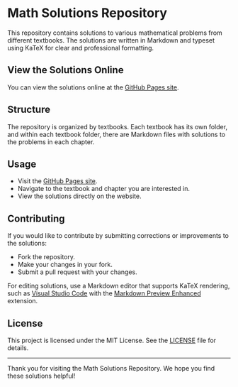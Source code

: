 # Math Solutions Repository

This repository contains solutions to various mathematical problems from different textbooks. The solutions are written in Markdown and typeset using KaTeX for clear and professional formatting.

## View the Solutions Online

You can view the solutions online at the [GitHub Pages site](https://bcatalfo.github.io/Math-Solutions/).

## Structure

The repository is organized by textbooks. Each textbook has its own folder, and within each textbook folder, there are Markdown files with solutions to the problems in each chapter.

## Usage

- Visit the [GitHub Pages site](https://bcatalfo.github.io/Math-Solutions/).
- Navigate to the textbook and chapter you are interested in.
- View the solutions directly on the website.

## Contributing

If you would like to contribute by submitting corrections or improvements to the solutions:

- Fork the repository.
- Make your changes in your fork.
- Submit a pull request with your changes.

For editing solutions, use a Markdown editor that supports KaTeX rendering, such as [Visual Studio Code](https://code.visualstudio.com/) with the [Markdown Preview Enhanced](https://marketplace.visualstudio.com/items?itemName=shd101wyy.markdown-preview-enhanced) extension.

## License

This project is licensed under the MIT License. See the [LICENSE](./LICENSE) file for details.

---

Thank you for visiting the Math Solutions Repository. We hope you find these solutions helpful!